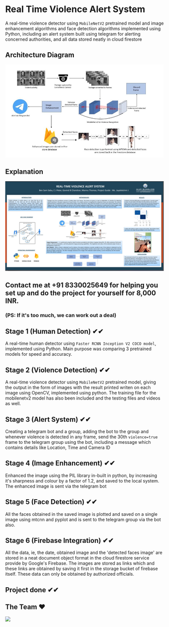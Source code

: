 # Real Time Violence Alert System
A real-time violence detector using `MobileNetV2` pretrained model and image enhancement algorithms and face detection algorithms implemented using Python, including an alert system built using telegram for alerting concerned authorities, and all data stored neatly in cloud firestore

## Architecture Diagram
<img src="Documents/WhatsApp Image 2022-05-31 at 7.28.08 PM.jpeg">

## Explanation
<img src="Documents/poster.PNG">

## Contact me at +91 8330025649 for helping you set up and do the project for yourself for 8,000 INR. 
### (PS: If it's too much, we can work out a deal)

## Stage 1 (Human Detection) ✔✔
A real-time human detector using `Faster RCNN Inception V2 COCO model`, implemented using Python. Main purpose was comparing 3 pretrained models for speed and accuracy.

## Stage 2 (Violence Detection) ✔✔
A real-time violence detector using `MobileNetV2` pretrained model, giving the output in the form of images with the result printed writen on each image using OpenCV, implemented using python. The training file for the mobilenetv2 model has also been included and the testing files and videos as well.

## Stage 3 (Alert System) ✔✔
Creating a telegram bot and a group, adding the bot to the group and whenever violence is detected in any frame, send the 30th `violence=true` frame to the telegram group using the bot, including a message which contains details like Location, Time and Camera ID

## Stage 4 (Image Enhancement) ✔✔
Enhanced the image using the PIL library in-built in python, by increasing it's sharpness and colour by a factor of 1.2, and saved to the local system.
The enhanced image is sent via the telegram bot

## Stage 5 (Face Detection) ✔✔
All the faces obtained in the saved image is plotted and saved on a single image using mtcnn and pyplot and is sent to the telegram group via the bot also.

## Stage 6 (Firebase Integration) ✔✔
All the data, ie, the date, obtained image and the 'detected faces image' are stored in a neat document object format in the cloud firestore service provide by Google's Firebase. The images are stored as links which and these links are obtained by saving it first in the storage bucket of firebase itself. These data can only be obtained by authorized officials.

## Project done ✔✔

## The Team ❤
<img src="Documents/IMG_20220601_154920.jpg">
